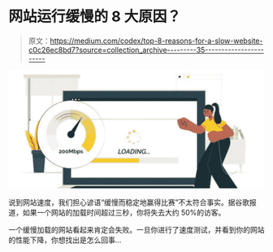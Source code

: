 # 网站运行缓慢的 8 大原因？

> 原文：<https://medium.com/codex/top-8-reasons-for-a-slow-website-c0c26ec8bd7?source=collection_archive---------35----------------------->

![](img/bada9f3951b7be300131628947c013db.png)

说到网站速度，我们担心谚语“缓慢而稳定地赢得比赛”不太符合事实。据谷歌报道，如果一个网站的加载时间超过三秒，你将失去大约 50%的访客。

一个缓慢加载的网站看起来肯定会失败。一旦你进行了速度测试，并看到你的网站的性能下降，你想找出是怎么回事…